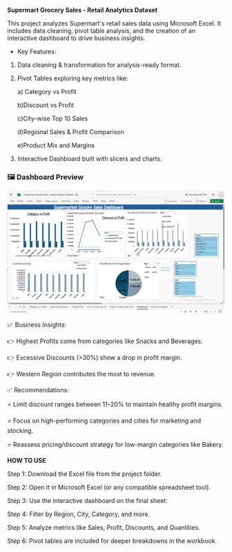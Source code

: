  **Supermart Grocery Sales - Retail Analytics Dataset**

This project analyzes Supermart's retail sales data using Microsoft Excel. It includes data cleaning, pivot table analysis, and the creation of an interactive dashboard to drive business insights.

- Key Features:

1) Data cleaning & transformation for analysis-ready format.

2) Pivot Tables exploring key metrics like:

   a) Category vs Profit

   b)Discount vs Profit

   c)City-wise Top 10 Sales

   d)Regional Sales & Profit Comparison

   e)Product Mix and Margins

3) Interactive Dashboard built with slicers and charts.

### 🖼️ Dashboard Preview

![Dashboard](./project/supermart_dashboard.png)

📈 Business Insights:

👉 Highest Profits come from categories like Snacks and Beverages.

👉 Excessive Discounts (>30%) show a drop in profit margin.

👉 Western Region contributes the most to revenue.

✅ Recommendations:

⭐ Limit discount ranges between 11–20% to maintain healthy profit margins.

⭐ Focus on high-performing categories and cities for marketing and stocking.

⭐ Reassess pricing/discount strategy for low-margin categories like Bakery.


**HOW TO USE**

Step 1: Download the Excel file from the project
 folder.

Step 2: Open it in Microsoft Excel (or any compatible spreadsheet tool).

Step 3: Use the interactive dashboard on the final sheet:

Step 4: Filter by Region, City, Category, and more.

Step 5: Analyze metrics like Sales, Profit, Discounts, and Quantities.

Step 6: Pivot tables are included for deeper breakdowns in the workbook.
